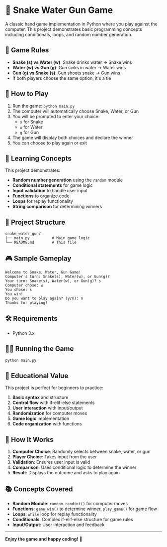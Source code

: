 # 🐍 Snake Water Gun Game

A classic hand game implementation in Python where you play against the computer. This project demonstrates basic programming concepts including conditionals, loops, and random number generation.

## 🎯 Game Rules

- **Snake (s) vs Water (w)**: Snake drinks water → Snake wins
- **Water (w) vs Gun (g)**: Gun sinks in water → Water wins
- **Gun (g) vs Snake (s)**: Gun shoots snake → Gun wins
- If both players choose the same option, it's a tie

## 🚀 How to Play

1. Run the game: `python main.py`
2. The computer will automatically choose Snake, Water, or Gun
3. You will be prompted to enter your choice:
   - `s` for Snake
   - `w` for Water
   - `g` for Gun
4. The game will display both choices and declare the winner
5. You can choose to play again or exit

## 🧠 Learning Concepts

This project demonstrates:
- **Random number generation** using the `random` module
- **Conditional statements** for game logic
- **Input validation** to handle user input
- **Functions** to organize code
- **Loops** for replay functionality
- **String comparison** for determining winners

## 📁 Project Structure

```
snake_water_gun/
├── main.py          # Main game logic
└── README.md        # This file
```

## 🎮 Sample Gameplay

```
Welcome to Snake, Water, Gun Game!
Computer's turn: Snake(s), Water(w), or Gun(g)?
Your turn: Snake(s), Water(w), or Gun(g)? s
Computer chose: w
You chose: s
You win!
Do you want to play again? (y/n): n
Thanks for playing!
```

## 🛠 Requirements

- Python 3.x

## 🏃‍♂️ Running the Game

```bash
python main.py
```

## 🎯 Educational Value

This project is perfect for beginners to practice:
1. **Basic syntax** and structure
2. **Control flow** with if-elif-else statements
3. **User interaction** with input/output
4. **Randomization** for computer moves
5. **Game logic** implementation
6. **Code organization** with functions

## 🤔 How It Works

1. **Computer Choice**: Randomly selects between snake, water, or gun
2. **Player Choice**: Takes input from the user
3. **Validation**: Ensures user input is valid
4. **Comparison**: Uses conditional logic to determine the winner
5. **Result**: Displays the outcome and asks to play again

## 📚 Concepts Covered

- **Random Module**: `random.randint()` for computer moves
- **Functions**: `game_win()` to determine winner, `play_game()` for game flow
- **Loops**: `while` loop for replay functionality
- **Conditionals**: Complex if-elif-else structure for game rules
- **Input/Output**: User interaction and feedback

---

**Enjoy the game and happy coding!** 🐍